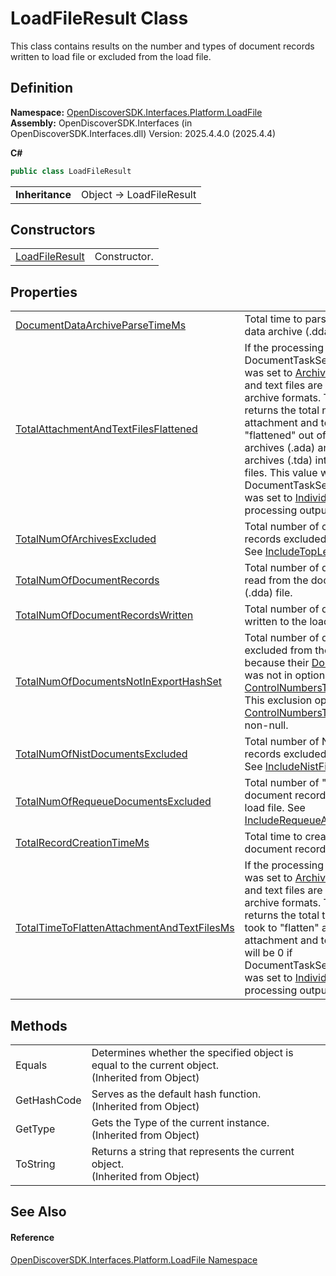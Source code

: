 # LoadFileResult Class


This class contains results on the number and types of document records written to load file or excluded from the load file.



## Definition
**Namespace:** <a href="64ba929d-e4db-0192-acbb-9e65aff4a599">OpenDiscoverSDK.Interfaces.Platform.LoadFile</a>  
**Assembly:** OpenDiscoverSDK.Interfaces (in OpenDiscoverSDK.Interfaces.dll) Version: 2025.4.4.0 (2025.4.4)

**C#**
``` C#
public class LoadFileResult
```

<table><tr><td><strong>Inheritance</strong></td><td>Object  →  LoadFileResult</td></tr>
</table>



## Constructors
<table>
<tr>
<td><a href="56e72dbd-5dc3-f201-d64c-4583b3396769">LoadFileResult</a></td>
<td>Constructor.</td></tr>
</table>

## Properties
<table>
<tr>
<td><a href="4791b0b6-faf7-6f03-315f-4893f5a4f575">DocumentDataArchiveParseTimeMs</a></td>
<td>Total time to parse the document data archive (.dda) file, in [ms].</td></tr>
<tr>
<td><a href="c4422490-cba4-4155-9e48-d154f90ac4b0">TotalAttachmentAndTextFilesFlattened</a></td>
<td>If the processing task DocumentTaskSettings.OutputMode was set to <a href="a041a2d2-b2ef-2b6d-56fb-23d653640aec">Archive</a>, then attachments and text files are in Open Discover archive formats. This property returns the total number of attachment and text files that were "flattened" out of attachment data archives (.ada) and text data archives (.tda) into individual flat files. This value will be 0 if DocumentTaskSettings.OutputMode was set to <a href="a041a2d2-b2ef-2b6d-56fb-23d653640aec">IndividualFiles</a> for this processing output.</td></tr>
<tr>
<td><a href="4bb77aa6-e634-10fc-a20e-3c657a06b635">TotalNumOfArchivesExcluded</a></td>
<td>Total number of container document records excluded from the load file. See <a href="6675a31e-cb4a-9b8d-3cd3-5143f61e0435">IncludeTopLevelInputContainers</a>.</td></tr>
<tr>
<td><a href="3075f8f3-cb99-072a-130f-88a552065764">TotalNumOfDocumentRecords</a></td>
<td>Total number of document records read from the document data archive (.dda) file.</td></tr>
<tr>
<td><a href="be239c71-8d67-941e-f8ce-bd94f519e105">TotalNumOfDocumentRecordsWritten</a></td>
<td>Total number of document records written to the load file.</td></tr>
<tr>
<td><a href="fda40b25-4a9f-d12c-d7c6-db19b2f0e871">TotalNumOfDocumentsNotInExportHashSet</a></td>
<td>Total number of document records excluded from the load file export because their <a href="5bf04a4e-5496-1528-2730-041321ca181e">DocControlNumber</a> was not in optional <a href="fe4fb6f9-8c43-186b-e662-c0f6b02f6eaa">ControlNumbersToExportHashSet</a>. This exclusion option is only used if <a href="fe4fb6f9-8c43-186b-e662-c0f6b02f6eaa">ControlNumbersToExportHashSet</a> is non-null.</td></tr>
<tr>
<td><a href="e275b1c2-5c07-02cd-1ea5-714a9f4edfbd">TotalNumOfNistDocumentsExcluded</a></td>
<td>Total number of NIST document records excluded from the load file. See <a href="083381c6-6516-6ea2-6ebd-bfdb5fbad0f3">IncludeNistFiles</a>.</td></tr>
<tr>
<td><a href="9ac4fb69-b7ad-105e-aca7-a78b7c653339">TotalNumOfRequeueDocumentsExcluded</a></td>
<td>Total number of "re-queue" document records excluded from the load file. See <a href="53566a4b-bebb-62e4-d213-51e4ba42724d">IncludeRequeueAsSeparateTaskFiles</a>.</td></tr>
<tr>
<td><a href="f7ec824b-88ed-7299-401b-b3e5537ec116">TotalRecordCreationTimeMs</a></td>
<td>Total time to create load file document records, in [ms].</td></tr>
<tr>
<td><a href="56deadea-080c-b701-90bf-37c2a6bd727c">TotalTimeToFlattenAttachmentAndTextFilesMs</a></td>
<td>If the processing task <a href="4334f753-3ce0-61e6-d436-492365ada853">OutputMode</a> was set to <a href="a041a2d2-b2ef-2b6d-56fb-23d653640aec">Archive</a>, then attachments and text files are in Open Discover archive formats. This property returns the total time ([ms]) that it took to "flatten" archive stored attachment and text files. This value will be 0 if DocumentTaskSettings.OutputMode was set to <a href="a041a2d2-b2ef-2b6d-56fb-23d653640aec">IndividualFiles</a> for the processing output.</td></tr>
</table>

## Methods
<table>
<tr>
<td>Equals</td>
<td>Determines whether the specified object is equal to the current object.<br />(Inherited from Object)</td></tr>
<tr>
<td>GetHashCode</td>
<td>Serves as the default hash function.<br />(Inherited from Object)</td></tr>
<tr>
<td>GetType</td>
<td>Gets the Type of the current instance.<br />(Inherited from Object)</td></tr>
<tr>
<td>ToString</td>
<td>Returns a string that represents the current object.<br />(Inherited from Object)</td></tr>
</table>

## See Also


#### Reference
<a href="64ba929d-e4db-0192-acbb-9e65aff4a599">OpenDiscoverSDK.Interfaces.Platform.LoadFile Namespace</a>  
